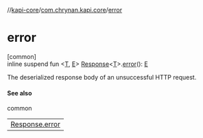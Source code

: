 //[kapi-core](../../index.md)/[com.chrynan.kapi.core](index.md)/[error](error.md)

# error

[common]\
inline suspend fun &lt;[T](error.md), [E](error.md)&gt; [Response](-response/index.md)&lt;[T](error.md)&gt;.[error](error.md)(): [E](error.md)

The deserialized response body of an unsuccessful HTTP request.

#### See also

common

| |
|---|
| [Response.error](-response/error.md) |
